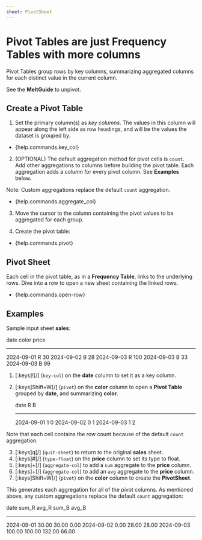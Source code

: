 ```yaml
---
sheet: PivotSheet
---
```

# Pivot Tables are just Frequency Tables with more columns

Pivot Tables group rows by key columns, summarizing aggregated columns for each distinct value in the current column.

See the **MeltGuide** to unpivot.

## Create a Pivot Table

1. Set the primary column(s) as *key columns*. The values in this column will appear along the left side as row headings, and will be the values the dataset is grouped by.

- {help.commands.key_col}

2. (OPTIONAL) The default aggregation method for pivot cells is `count`. Add other aggregations to columns before building the pivot table. Each aggregation adds a column for every pivot column. See **Examples** below.

Note: Custom aggregations replace the default `count` aggregation.

- {help.commands.aggregate_col}

3. Move the cursor to the column containing the pivot values to be aggregated for each group.

4. Create the pivot table:

- {help.commands.pivot}

## Pivot Sheet

Each cell in the pivot table, as in a **Frequency Table**, links to the underlying rows. Dive into a row to open a new sheet containing the linked rows.

- {help.commands.open-row}

## Examples

Sample input sheet **sales**:

   date        color  price
   ----------  -----  -----
   2024-09-01  R      30
   2024-09-02  B      28
   2024-09-03  R      100
   2024-09-03  B      33
   2024-09-03  B      99


1. [:keys]![/] (`key-col`) on the **date** column to set it as a key column.
2. [:keys]Shift+W[/] (`pivot`) on the **color** column to open a **Pivot Table** grouped by **date**, and summarizing **color**.

   date        R  B
   ----------  -  -
   2024-09-01  1  0
   2024-09-02  0  1
   2024-09-03  1  2

Note that each cell contains the row count because of the default `count` aggregation.

3. [:keys]q[/] (`quit-sheet`) to return to the original **sales** sheet.
4. [:keys]#[/] (`type-float`) on the **price** column to set its type to float.
5. [:keys]+[/] (`aggregate-col`) to add a `sum` aggregate to the **price** column.
6. [:keys]+[/] (`aggregate-col`) to add an `avg` aggregate to the **price** column.
7. [:keys]Shift+W[/] (`pivot`) on the **color** column to create the **PivotSheet**.

This generates each aggregation for all of the pivot columns. As mentioned above, any custom aggregations replace the default `count` aggregation:


   date        sum_R   avg_R   sum_B   avg_B
   ----------  ------  ------  ------  -----
   2024-09-01   30.00   30.00    0.00
   2024-09-02    0.00           28.00  28.00
   2024-09-03  100.00  100.00  132.00  66.00
